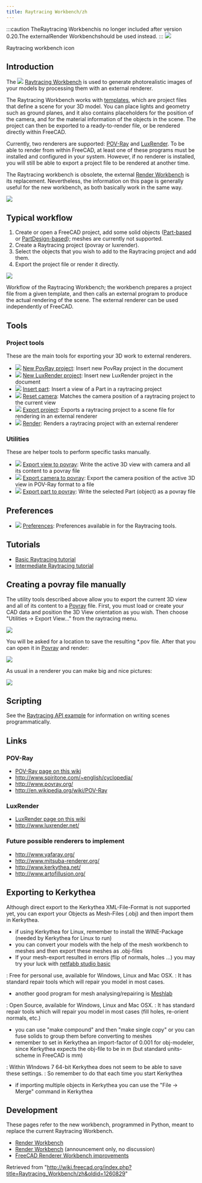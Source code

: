 ```yaml
---
title: Raytracing Workbench/zh
---
```


:::caution
TheRaytracing Workbenchis no longer included after version 0.20.The externalRender Workbenchshould be used instead.
:::
![](/images/Workbench_Raytracing.svg)

Raytracing workbench icon

## Introduction

The ![](/images/Workbench_Raytracing.svg) [Raytracing Workbench](/Raytracing_Workbench "Raytracing Workbench") is used to generate photorealistic images of your models by processing them with an external renderer.

The Raytracing Workbench works with [templates](/Raytracing_templates "Raytracing templates"), which are project files that define a scene for your 3D model. You can place lights and geometry such as ground planes, and it also contains placeholders for the position of the camera, and for the material information of the objects in the scene. The project can then be exported to a ready-to-render file, or be rendered directly within FreeCAD.

Currently, two renderers are supported: [POV-Ray](/POV-Ray "POV-Ray") and [LuxRender](/LuxRender "LuxRender"). To be able to render from within FreeCAD, at least one of these programs must be installed and configured in your system. However, if no renderer is installed, you will still be able to export a project file to be rendered at another time.

The Raytracing workbench is obsolete, the external [Render Workbench](https://github.com/FreeCAD/FreeCAD-render) is its replacement. Nevertheless, the information on this page is generally useful for the new workbench, as both basically work in the same way.

![](/images/Raytracing_example.jpg)

## Typical workflow

1. Create or open a FreeCAD project, add some solid objects ([Part-based](/Part_Workbench "Part Workbench") or [PartDesign-based](/PartDesign_Workbench "PartDesign Workbench")); meshes are currently not supported.
2. Create a Raytracing project (povray or luxrender).
3. Select the objects that you wish to add to the Raytracing project and add them.
4. Export the project file or render it directly.

![](/images/Raytracing_Workbench_workflow.svg)

Workflow of the Raytracing Workbench; the workbench prepares a project file from a given template, and then calls an external program to produce the actual rendering of the scene. The external renderer can be used independently of FreeCAD.

## Tools

### Project tools

These are the main tools for exporting your 3D work to external renderers.

- ![](/images/Raytracing_New.svg) [New PovRay project](/Raytracing_New "Raytracing New"): Insert new PovRay project in the document
- ![](/images/Raytracing_Lux.svg) [New LuxRender project](/Raytracing_Lux "Raytracing Lux"): Insert new LuxRender project in the document
- ![](/images/Raytracing_InsertPart.svg) [Insert part](/Raytracing_InsertPart "Raytracing InsertPart"): Insert a view of a Part in a raytracing project
- ![](/images/Raytracing_ResetCamera.svg) [Reset camera](/Raytracing_ResetCamera "Raytracing ResetCamera"): Matches the camera position of a raytracing project to the current view
- ![](/images/Raytracing_ExportProject.svg) [Export project](/Raytracing_ExportProject "Raytracing ExportProject"): Exports a raytracing project to a scene file for rendering in an external renderer
- ![](/images/Raytracing_Render.svg) [Render](/Raytracing_Render "Raytracing Render"): Renders a raytracing project with an external renderer

### Utilities

These are helper tools to perform specific tasks manually.

- ![](/images/Raytracing_WriteView.svg) [Export view to povray](/Raytracing_WriteView "Raytracing WriteView"): Write the active 3D view with camera and all its content to a povray file
- ![](/images/Raytracing_WriteCamera.svg) [Export camera to povray](/Raytracing_WriteCamera "Raytracing WriteCamera"): Export the camera position of the active 3D view in POV-Ray format to a file
- ![](/images/Raytracing_WritePart.svg) [Export part to povray](/Raytracing_WritePart "Raytracing WritePart"): Write the selected Part (object) as a povray file

## Preferences

- ![](/images/Preferences-raytracing.svg) [Preferences](/Raytracing_Preferences "Raytracing Preferences"): Preferences available in for the Raytracing tools.

## Tutorials

- [Basic Raytracing tutorial](/Raytracing_tutorial "Raytracing tutorial")
- [Intermediate Raytracing tutorial](/Tutorial_FreeCAD_POV_ray "Tutorial FreeCAD POV ray")

## Creating a povray file manually

The utility tools described above allow you to export the current 3D view and all of its content to a [Povray](http://www.povray.org/) file. First, you must load or create your CAD data and position the 3D View orientation as you wish. Then choose "Utilities → Export View..." from the raytracing menu.

![](/images/FreeCAD_Raytracing.jpg)

You will be asked for a location to save the resulting \*.pov file. After that you can open it in [Povray](http://www.povray.org/) and render:

![](/images/Povray.jpg)

As usual in a renderer you can make big and nice pictures:

![](/images/Scharniergreifer_render.jpg)

## Scripting

See the [Raytracing API example](/Raytracing_API_example "Raytracing API example") for information on writing scenes programmatically.

## Links

### POV-Ray

- [POV-Ray page on this wiki](/POV-Ray "POV-Ray")
- <http://www.spiritone.com/~english/cyclopedia/>
- <http://www.povray.org/>
- <http://en.wikipedia.org/wiki/POV-Ray>

### LuxRender

- [LuxRender page on this wiki](/LuxRender "LuxRender")
- <http://www.luxrender.net/>

### Future possible renderers to implement

- <http://www.yafaray.org/>
- <http://www.mitsuba-renderer.org/>
- <http://www.kerkythea.net/>
- <http://www.artofillusion.org/>

## Exporting to Kerkythea

Although direct export to the Kerkythea XML-File-Format is not supported yet, you can export your Objects as Mesh-Files (.obj) and then import them in Kerkythea.

- if using Kerkythea for Linux, remember to install the WINE-Package (needed by Kerkythea for Linux to run)
- you can convert your models with the help of the mesh workbench to meshes and then export these meshes as .obj-files
- If your mesh-export resulted in errors (flip of normals, holes ...) you may try your luck with [netfabb studio basic](http://www.netfabb.com/downloadcenter.php?basic=1)

: Free for personal use, available for Windows, Linux and Mac OSX.
: It has standard repair tools which will repair you model in most cases.

- another good program for mesh analysing/repairing is [Meshlab](http://sourceforge.net/projects/meshlab/)

: Open Source, available for Windows, Linux and Mac OSX.
: It has standard repair tools which will repair you model in most cases (fill holes, re-orient normals, etc.)

- you can use "make compound" and then "make single copy" or you can fuse solids to group them before converting to meshes
- remember to set in Kerkythea an import-factor of 0.001 for obj-modeler, since Kerkythea expects the obj-file to be in m (but standard units-scheme in FreeCAD is mm)

: Within WIndows 7 64-bit Kerkythea does not seem to be able to save these settings.
: So remember to do that each time you start Kerkythea

- if importing multiple objects in Kerkythea you can use the "File → Merge" command in Kerkythea

## Development

These pages refer to the new workbench, programmed in Python, meant to replace the current Raytracing Workbench.

- [Render Workbench](https://github.com/FreeCAD/FreeCAD-render)
- [Render Workbench](https://forum.freecadweb.org/viewtopic.php?f=9&t=25933) (announcement only, no discussion)
- [FreeCAD Renderer Workbench improvements](https://forum.freecadweb.org/viewtopic.php?t=39168)

Retrieved from "<http://wiki.freecad.org/index.php?title=Raytracing_Workbench/zh&oldid=1260829>"
